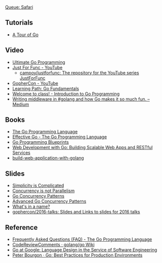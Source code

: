 [Queue: Safari](https://www.safaribooksonline.com/s/?q=*&filter=Go&limit=30)

Tutorials
---------
* [A Tour of Go](https://tour.golang.org/basics/1)

Video
-----
* [Ultimate Go Programming](https://www.safaribooksonline.com/library/view/ultimate-go-programming/9780134757476/)
* [Just For Func - YouTube](https://www.youtube.com/playlist?list=PL64wiCrrxh4Jisi7OcCJIUpguV_f5jGnZ)
  - [campoy/justforfunc: The repository for the YouTube series JustForFunc](https://github.com/campoy/justforfunc)
* [GopherCon - YouTube](https://www.youtube.com/channel/UCx9QVEApa5BKLw9r8cnOFEA/playlists)
* [Learning Path: Go Fundamentals](https://www.safaribooksonline.com/library/view/learning-path-go/9781491958100/)
* [Welcome to class! - Introduction to Go Programming](https://www.safaribooksonline.com/library/view/introduction-to-go/9781491913871/video191840.html?autoStart=True)
* [Writing middleware in #golang and how Go makes it so much fun. – Medium](https://medium.com/@matryer/writing-middleware-in-golang-and-how-go-makes-it-so-much-fun-4375c1246e81)

Books
-----
* [The Go Programming Language](https://www.safaribooksonline.com/library/view/the-go-programming/9780134190570/)
* [Effective Go - The Go Programming Language](https://golang.org/doc/effective_go.html)
* [Go Programming Blueprints](https://www.safaribooksonline.com/library/view/go-programming-blueprints/9781783988020/#toc)
* [Web Development with Go: Building Scalable Web Apps and RESTful Services](https://www.safaribooksonline.com/library/view/web-development-with/9781484210529/)
* [build-web-application-with-golang](https://github.com/astaxie/build-web-application-with-golang/blob/master/en/preface.md)

Slides
-------
* [Simplicity is Complicated](https://talks.golang.org/2015/simplicity-is-complicated.slide#1)
* [Concurrency is not Parallelism](https://talks.golang.org/2012/waza.slide#1)
* [Go Concurrency Patterns](https://talks.golang.org/2012/concurrency.slide#1)
* [Advanced Go Concurrency Patterns](https://talks.golang.org/2013/advconc.slide#1)
* [What's in a name?](https://talks.golang.org/2014/names.slide#1)
* [gophercon/2016-talks: Slides and Links to slides for 2016 talks](https://github.com/gophercon/2016-talks)

Reference
---------
* [Frequently Asked Questions (FAQ) - The Go Programming Language](https://golang.org/doc/faq)
* [CodeReviewComments · golang/go Wiki](https://github.com/golang/go/wiki/CodeReviewComments)
* [Go at Google: Language Design in the Service of Software Engineering](https://talks.golang.org/2012/splash.article)
* [Peter Bourgon · Go: Best Practices for Production Environments](http://peter.bourgon.org/go-in-production/)